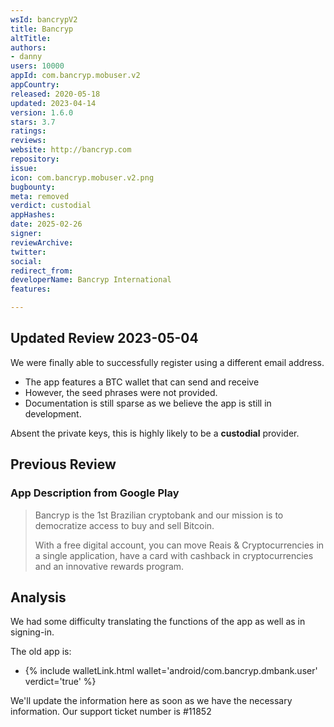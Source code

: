 ```yaml
---
wsId: bancrypV2
title: Bancryp
altTitle: 
authors:
- danny
users: 10000
appId: com.bancryp.mobuser.v2
appCountry: 
released: 2020-05-18
updated: 2023-04-14
version: 1.6.0
stars: 3.7
ratings: 
reviews: 
website: http://bancryp.com
repository: 
issue: 
icon: com.bancryp.mobuser.v2.png
bugbounty: 
meta: removed
verdict: custodial
appHashes: 
date: 2025-02-26
signer: 
reviewArchive: 
twitter: 
social: 
redirect_from: 
developerName: Bancryp International
features: 

---
```


## Updated Review 2023-05-04

We were finally able to successfully register using a different email address. 

- The app features a BTC wallet that can send and receive
- However, the seed phrases were not provided. 
- Documentation is still sparse as we believe the app is still in development. 

Absent the private keys, this is highly likely to be a **custodial** provider.

## Previous Review 

### App Description from Google Play 

> Bancryp is the 1st Brazilian cryptobank and our mission is to democratize access to buy and sell Bitcoin.
>
> With a free digital account, you can move Reais & Cryptocurrencies in a single application, have a card with cashback in cryptocurrencies and an innovative rewards program.

## Analysis 

We had some difficulty translating the functions of the app as well as in signing-in. 

The old app is: 

- {% include walletLink.html wallet='android/com.bancryp.dmbank.user' verdict='true' %}

We'll update the information here as soon as we have the necessary information. Our support ticket number is #11852



